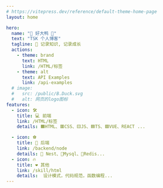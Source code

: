 ```yaml
---
# https://vitepress.dev/reference/default-theme-home-page
layout: home

hero:
  name: "🦆 好大鸭 🦆"
  text: "TSK 个人博客"
  tagline: 📓 记录知识, 记录成长
  actions:
    - theme: brand
      text: HTML
      link: /HTML/标签
    - theme: alt
      text: API Examples
      link: /api-examples
  # image:
  #   src: /public/B.Duck.svg
  #   alt: 网页的logo图标
features:
  - icon: 🛠️
    title: 💻 前端
    link: /HTML/标签
    details: 🟧HTML、🟥CSS、🟨JS、🟦TS、🟩VUE、REACT ...

  - icon: ⚽
    title: 💾 后端
    link: /backend/node
    details: 🚀 Nest、🐬Mysql、🥦Redis...
  - icon: 🔥
    title: ❤️ 其他
    link: /skill/html
    details:  设计模式，代码规范，函数编程...
---
```


